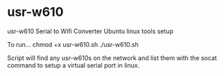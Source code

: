 # usr-w610
usr-w610 Serial to Wifi Converter Ubuntu linux tools setup

To run...
  chmod +x usr-w610.sh
  ./usr-w610.sh

Script will find any usr-w610s on the network and list them with the socat command to setup a virtual serial port in linux.
